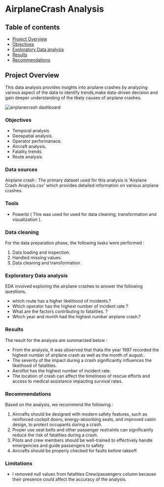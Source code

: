 # AirplaneCrash Analysis

## Table of contents
- [Project Overview](#project-overview)
- [Objectives](#objectives)
- [Exploratory Data analysis](#exploratory-data-analysis)
- [Results](#results)
- [Recommendations](#recommendations)

## Project Overview
This data analysis provides insights into airplane crashes by analyzing various aspect of the data to identify trends,make data-driven decision and gain deeper understanding of the likely causes of airplane crashes.


![airplanecrash dashboard](https://github.com/user-attachments/assets/49f8d1a0-cb76-4b95-9695-9fd850a7474c)

### Objectives
- Temporal analysis
- Geospatial analysis.
- Operator performanace.
- Aircraft analysis.
- Fatality trends.
- Route analysis.

### Data sources
Airplane crash : The primary dataset used for this analysis is 'Airplane Crash Analysis.csv' which provides detailed information on various airplane crashes.

### Tools
- Powerbi ( This was used for used for data cleaning, transformation and visualization ).

### Data cleaning
For the data preparation phase, the following tasks were performed :
1. Data loading and inspection.
2. Handled missing values.
3. Data cleaning and transformation .

### Exploratory Data analysis
EDA involved exploring the airplane crashes to answer the following questions.
- which route has a higher likelihood of incidents.?
- Which operator has the highest number of incident rate ?
- What are the factors contributing to fatalities. ?
- Which year and month had the highest number airplane crash.?

### Results
The result for the analysis are summarized below :
- From the analysis, It was observed that thata the year 1997 recorded the highest number of airplane crash as well as the month of august..
- The severity of the impact during a crash significantly influences the likelihood of fatalities.
- Aeroflot has the highest number of incident rate.
- The location of crash can affect the timeliness of rescue efforts and access to medical assistance impacting survival rates.

### Recommendations
Based on the analysis, we recommend the following :
1. Aircrafts should be designed with modern safety features, such as reinforced cockpit doors, energy-absorbing seats, and improved cabin design, to protect occupants during a crash.
2. Proper use seat belts and other passenger restraints can significantly reduce the risk of fatalities during a crash.
3. Pilots and crew members should be well-trained to effectively handle emergencies and guide passengers to safety
4. Aircrafts should be properly checked for faults before takeoff.

### Limitations 
- I removed null values from fatalities Crew/passengers column because their presence could affect the accuracy of the analysis.
  
